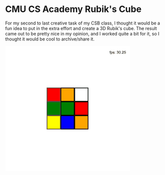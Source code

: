 # CMU CS Academy Rubik's Cube

For my second to last creative task of my CSB class, I thought it would be a
fun idea to put in the extra effort and create a 3D Rubik's cube. The result
came out to be pretty nice in my opinion, and I worked quite a bit for it, so I
thought it would be cool to archive/share it.

![Rubik's Cube GIF](https://github.com/chirprush/cmu-cs-rubiks/blob/master/media/rubiks-cube.gif?raw=true)
